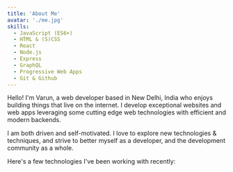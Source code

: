 ```yaml
---
title: 'About Me'
avatar: './me.jpg'
skills:
  - JavaScript (ES6+)
  - HTML & (S)CSS
  - React
  - Node.js
  - Express
  - GraphQL
  - Progressive Web Apps
  - Git & Github
---
```


Hello! I'm Varun, a web developer based in New Delhi, India who enjoys building things that live on the internet. I develop exceptional websites and web apps leveraging some cutting edge web technologies with efficient and modern backends.

I am both driven and self-motivated. I love to explore new technologies & techniques, and strive to better myself as a developer, and the development community as a whole.

Here's a few technologies I've been working with recently:
